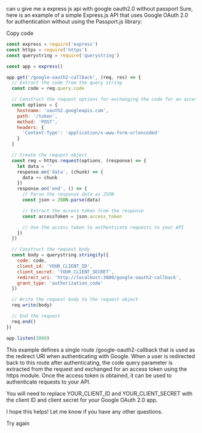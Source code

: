 can u give me a express js api with google oauth2.0 without passport 
Sure, here is an example of a simple Express.js API that uses Google OAuth 2.0 for authentication without using the Passport.js library:

Copy code
```js
const express = require('express')
const https = require('https')
const querystring = require('querystring')

const app = express()

app.get('/google-oauth2-callback', (req, res) => {
  // Extract the code from the query string
  const code = req.query.code

  // Construct the request options for exchanging the code for an access token
  const options = {
    hostname: 'oauth2.googleapis.com',
    path: '/token',
    method: 'POST',
    headers: {
      'Content-Type': 'application/x-www-form-urlencoded'
    }
  }

  // Create the request object
  const req = https.request(options, (response) => {
    let data = ''
    response.on('data', (chunk) => {
      data += chunk
    })
    response.on('end', () => {
      // Parse the response data as JSON
      const json = JSON.parse(data)

      // Extract the access token from the response
      const accessToken = json.access_token

      // Use the access token to authenticate requests to your API
    })
  })

  // Construct the request body
  const body = querystring.stringify({
    code: code,
    client_id: 'YOUR_CLIENT_ID',
    client_secret: 'YOUR_CLIENT_SECRET',
    redirect_uri: 'http://localhost:3000/google-oauth2-callback',
    grant_type: 'authorization_code'
  })

  // Write the request body to the request object
  req.write(body)

  // End the request
  req.end()
})

app.listen(3000)
```
This example defines a single route /google-oauth2-callback that is used as the redirect URI when authenticating with Google. When a user is redirected back to this route after authenticating, the code query parameter is extracted from the request and exchanged for an access token using the https module. Once the access token is obtained, it can be used to authenticate requests to your API.

You will need to replace YOUR_CLIENT_ID and YOUR_CLIENT_SECRET with the client ID and client secret for your Google OAuth 2.0 app.

I hope this helps! Let me know if you have any other questions.



Try again
